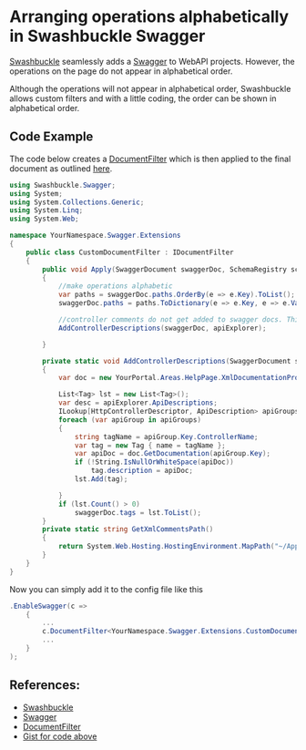 # Arranging operations alphabetically in Swashbuckle Swagger

[Swashbuckle](https://github.com/domaindrivendev/Swashbuckle) seamlessly adds a [Swagger](http://swagger.io/) to WebAPI projects. However, the operations on the page do not appear in alphabetical order.

Although the operations will not appear in alphabetical order, Swashbuckle allows custom filters and with a little coding, the order can be shown in alphabetical order.

## Code Example

The code below creates a [DocumentFilter](https://github.com/domaindrivendev/Swashbuckle#documentfilter) which is then applied to the final document as outlined [here](https://github.com/domaindrivendev/Swashbuckle#modifying-generated-operations).

```csharp
using Swashbuckle.Swagger;
using System;
using System.Collections.Generic;
using System.Linq;
using System.Web;

namespace YourNamespace.Swagger.Extensions
{
    public class CustomDocumentFilter : IDocumentFilter
    {
        public void Apply(SwaggerDocument swaggerDoc, SchemaRegistry schemaRegistry, System.Web.Http.Description.IApiExplorer apiExplorer)
        {
            //make operations alphabetic
            var paths = swaggerDoc.paths.OrderBy(e => e.Key).ToList();
            swaggerDoc.paths = paths.ToDictionary(e => e.Key, e => e.Value);

            //controller comments do not get added to swagger docs. This is how to add them.
            AddControllerDescriptions(swaggerDoc, apiExplorer);

        }

        private static void AddControllerDescriptions(SwaggerDocument swaggerDoc, System.Web.Http.Description.IApiExplorer apiExplorer)
        {
            var doc = new YourPortal.Areas.HelpPage.XmlDocumentationProvider(GetXmlCommentsPath());

            List<Tag> lst = new List<Tag>();
            var desc = apiExplorer.ApiDescriptions;
            ILookup[HttpControllerDescriptor, ApiDescription> apiGroups = desc.ToLookup(api =](HttpControllerDescriptor, ApiDescription> apiGroups = desc.ToLookup(api =) api.ActionDescriptor.ControllerDescriptor);
            foreach (var apiGroup in apiGroups)
            {
                string tagName = apiGroup.Key.ControllerName;
                var tag = new Tag { name = tagName };
                var apiDoc = doc.GetDocumentation(apiGroup.Key);
                if (!String.IsNullOrWhiteSpace(apiDoc))
                    tag.description = apiDoc;
                lst.Add(tag);

            }
            if (lst.Count() > 0)
                swaggerDoc.tags = lst.ToList();
        }
        private static string GetXmlCommentsPath()
        {
            return System.Web.Hosting.HostingEnvironment.MapPath("~/App_Data/YourPortal.xml");
        }
    }
}
```

Now you can simply add it to the config file like this

```csharp
.EnableSwagger(c =>
    {
        ...
        c.DocumentFilter<YourNamespace.Swagger.Extensions.CustomDocumentFilter>();
        ...
    }
);
```

## References:

- [Swashbuckle](https://github.com/domaindrivendev/Swashbuckle)
- [Swagger](http://swagger.io/)
- [DocumentFilter](https://github.com/domaindrivendev/Swashbuckle#documentfilter)
- [Gist for code above](https://gist.github.com/pallu/0f28e98fa89d2855a321)
